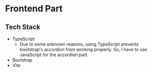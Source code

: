 # Frontend Part 
## Tech Stack
- TypeScript
  -  Due to some unknown reasons, using TypeScript prevents bootstrap's accordion from working properly. So, I have to use JavaScript for the accordion part.
- Bootstrap
- Vite